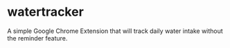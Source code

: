 # watertracker
A simple Google Chrome Extension that will track daily water intake without the reminder feature. 
